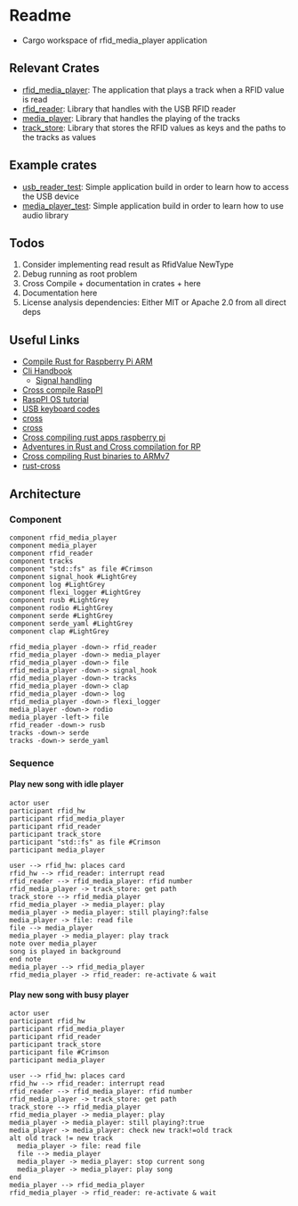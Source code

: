 # Readme

* Cargo workspace of rfid_media_player application

## Relevant Crates

* [rfid_media_player](./rfid_media_player/Readme.md): The application that plays a track when a RFID value is read
* [rfid_reader](./rfid_reader/Readme.md): Library that handles with the USB RFID reader
* [media_player](./media_player/Readme.md): Library that handles the playing of the tracks
* [track_store](./track_store/Readme.md): Library that stores the RFID values as keys and the paths to the tracks as values

## Example crates

* [usb_reader_test](usb_reader_test/Readme.md): Simple application build in order to learn how to access the USB device
* [media_player_test](media_player_test/Readme.md): Simple application build in order to learn how to use audio library

## Todos

1. Consider implementing read result as RfidValue NewType
2. Debug running as root problem
3. Cross Compile + documentation in crates + here
4. Documentation here
5. License analysis dependencies: Either MIT or Apache 2.0 from all direct deps

## Useful Links

* [Compile Rust for Raspberry Pi ARM](https://medium.com/swlh/compiling-rust-for-raspberry-pi-arm-922b55dbb050)
* [Cli Handbook](https://rust-cli.github.io/book/index.html)
  * [Signal handling](https://rust-cli.github.io/book/in-depth/signals.html)
* [Cross compile RaspPI](https://chacin.dev/blog/cross-compiling-rust-for-the-raspberry-pi/)
* [RaspPI OS tutorial](https://github.com/rust-embedded/rust-raspberrypi-OS-tutorials)
* [USB keyboard codes](https://www.win.tue.nl/~aeb/linux/kbd/scancodes-14.html)
* [cross](https://crates.io/crates/cross)
* [cross](https://github.com/rust-embedded/cross)
* [Cross compiling rust apps raspberry pi](https://capnfabs.net/posts/cross-compiling-rust-apps-raspberry-pi/)
* [Adventures in Rust and Cross compilation for RP](https://www.growse.com/2020/04/26/adventures-in-rust-and-cross-compilation-for-the-raspberry-pi.html)
* [Cross compiling Rust binaries to ARMv7](https://www.modio.se/cross-compiling-rust-binaries-to-armv7.html)
* [rust-cross](https://github.com/japaric/rust-cross)

## Architecture

### Component

```plantuml
component rfid_media_player
component media_player
component rfid_reader
component tracks
component "std::fs" as file #Crimson
component signal_hook #LightGrey
component log #LightGrey
component flexi_logger #LightGrey
component rusb #LightGrey
component rodio #LightGrey
component serde #LightGrey
component serde_yaml #LightGrey
component clap #LightGrey

rfid_media_player -down-> rfid_reader
rfid_media_player -down-> media_player
rfid_media_player -down-> file
rfid_media_player -down-> signal_hook
rfid_media_player -down-> tracks
rfid_media_player -down-> clap
rfid_media_player -down-> log
rfid_media_player -down-> flexi_logger
media_player -down-> rodio
media_player -left-> file
rfid_reader -down-> rusb
tracks -down-> serde
tracks -down-> serde_yaml

```

### Sequence

#### Play new song with idle player

```plantuml
actor user
participant rfid_hw
participant rfid_media_player
participant rfid_reader
participant track_store
participant "std::fs" as file #Crimson
participant media_player

user --> rfid_hw: places card
rfid_hw --> rfid_reader: interrupt read
rfid_reader --> rfid_media_player: rfid number
rfid_media_player -> track_store: get path
track_store --> rfid_media_player
rfid_media_player -> media_player: play
media_player -> media_player: still playing?:false 
media_player -> file: read file
file --> media_player
media_player -> media_player: play track
note over media_player
song is played in background
end note
media_player --> rfid_media_player
rfid_media_player -> rfid_reader: re-activate & wait
```

#### Play new song with busy player

```plantuml
actor user
participant rfid_hw
participant rfid_media_player
participant rfid_reader
participant track_store
participant file #Crimson
participant media_player

user --> rfid_hw: places card
rfid_hw --> rfid_reader: interrupt read
rfid_reader --> rfid_media_player: rfid number
rfid_media_player -> track_store: get path
track_store --> rfid_media_player
rfid_media_player -> media_player: play
media_player -> media_player: still playing?:true
media_player -> media_player: check new track!=old track
alt old track != new track
  media_player -> file: read file
  file --> media_player
  media_player -> media_player: stop current song
  media_player -> media_player: play song
end
media_player --> rfid_media_player
rfid_media_player -> rfid_reader: re-activate & wait
```
